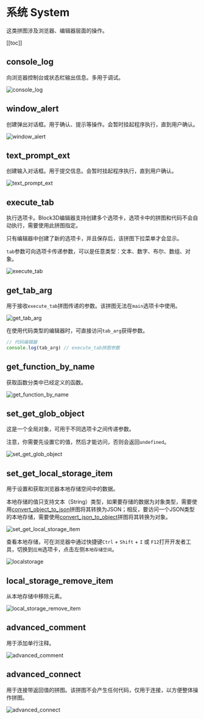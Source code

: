 # 系统 System

这类拼图涉及浏览器、编辑器层面的操作。

[[toc]]

## console_log

向浏览器控制台或状态栏输出信息。多用于调试。

![console_log](https://cdn.zjbku.com/blocks/console_log.png)

## window_alert

创建弹出对话框。用于确认、提示等操作。会暂时挂起程序执行，直到用户确认。

![window_alert](https://cdn.zjbku.com/blocks/window_alert.png)

## text_prompt_ext

创建输入对话框。用于提交信息。会暂时挂起程序执行，直到用户确认。

![text_prompt_ext](https://cdn.zjbku.com/blocks/text_prompt_ext.png)

## execute_tab

执行选项卡。Block3D编辑器支持创建多个选项卡，选项卡中的拼图和代码不会自动执行，需要使用此拼图指定。

只有编辑器中创建了新的选项卡，并且保存后，该拼图下拉菜单才会显示。

`tab`参数可向选项卡传递参数，可以是任意类型：文本、数字、布尔、数组、对象。

![execute_tab](https://cdn.zjbku.com/blocks/execute_tab.png)

## get_tab_arg

用于接收`execute_tab`拼图传递的参数。该拼图无法在`main`选项卡中使用。

![get_tab_arg](https://cdn.zjbku.com/blocks/get_tab_arg.png)

在使用代码类型的编辑器时，可直接访问`tab_arg`获得参数。

```js
// 代码编辑器
console.log(tab_arg) // execute_tab拼图参数
```

## get_function_by_name

获取函数分类中已经定义的函数。

![get_function_by_name](https://cdn.zjbku.com/blocks/get_function_by_name.png)

## set_get_glob_object

这是一个全局对象，可用于不同选项卡之间传递参数。

注意，你需要先设置它的值，然后才能访问，否则会返回`undefined`。

![set_get_glob_object](https://cdn.zjbku.com/blocks/set_get_glob_object.png)

## set_get_local_storage_item

用于设置和获取浏览器本地存储空间中的数据。

本地存储的值只支持文本（String）类型，如果要存储的数据为对象类型，需要使用[convert_object_to_json](./object.md#convert-object-to-json)拼图将其转换为JSON；相反，要访问一个JSON类型的本地存储，需要使用[convert_json_to_object](./object.md#convert-json-to-object)拼图将其转换为对象。

![set_get_local_storage_item](https://cdn.zjbku.com/blocks/local_storage_set_get_item.png)

查看本地存储，可在浏览器中通过快捷键`Ctrl` + `Shift` + `I` 或 `F12`打开开发者工具，切换到`应用`选项卡，点击左侧`本地存储空间`。

![localstorage](https://cdn.zjbku.com/blocks/localstorage.jpg)

## local_storage_remove_item

从本地存储中移除元素。

![local_storage_remove_item](https://cdn.zjbku.com/blocks/local_storage_remove_item.png)

## advanced_comment

用于添加单行注释。

![advanced_comment](https://cdn.zjbku.com/blocks/advanced_comment.png)

## advanced_connect

用于连接带返回值的拼图。该拼图不会产生任何代码，仅用于连接，以方便整体操作拼图。

![advanced_connect](https://cdn.zjbku.com/blocks/advanced_connect.png)
